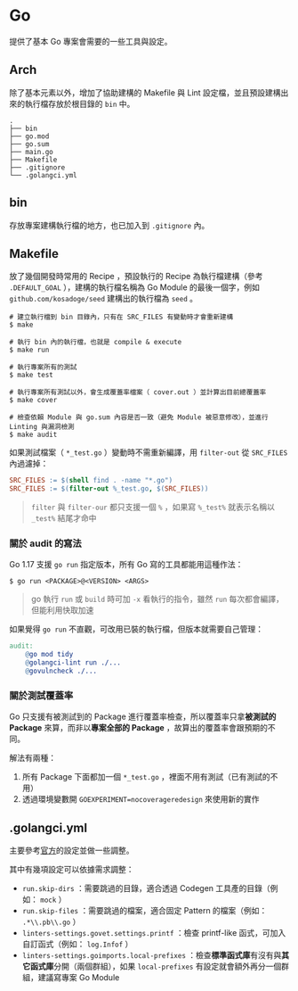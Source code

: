 # Go
提供了基本 Go 專案會需要的一些工具與設定。


## Arch
除了基本元素以外，增加了協助建構的 Makefile 與 Lint 設定檔，並且預設建構出來的執行檔存放於根目錄的 `bin` 中。

```
.
├── bin
├── go.mod
├── go.sum
├── main.go
├── Makefile
├── .gitignore
└── .golangci.yml
```


## bin
存放專案建構執行檔的地方，也已加入到 `.gitignore` 內。


## Makefile
放了幾個開發時常用的 Recipe ，預設執行的 Recipe 為執行檔建構（參考 `.DEFAULT_GOAL` ），建構的執行檔名稱為 Go Module 的最後一個字，例如 `github.com/kosadoge/seed` 建構出的執行檔為 `seed` 。

```shell
# 建立執行檔到 bin 目錄內，只有在 SRC_FILES 有變動時才會重新建構
$ make

# 執行 bin 內的執行檔，也就是 compile & execute
$ make run

# 執行專案所有的測試
$ make test

# 執行專案所有測試以外，會生成覆蓋率檔案（ cover.out ）並計算出目前總覆蓋率
$ make cover

# 檢查依賴 Module 與 go.sum 內容是否一致（避免 Module 被惡意修改），並進行 Linting 與漏洞檢測
$ make audit
```

如果測試檔案（ `*_test.go` ）變動時不需重新編譯，用 `filter-out` 從 `SRC_FILES` 內過濾掉：

```makefile
SRC_FILES := $(shell find . -name "*.go")
SRC_FILES := $(filter-out %_test.go, $(SRC_FILES))
```

> `filter` 與 `filter-our` 都只支援一個 `%` ，如果寫 `%_test%` 就表示名稱以 `_test%` 結尾才命中

### 關於 audit 的寫法
Go 1.17 支援 `go run` 指定版本，所有 Go 寫的工具都能用這種作法：

```shell
$ go run <PACKAGE>@<VERSION> <ARGS>
```

> go 執行 `run` 或 `build` 時可加 `-x` 看執行的指令，雖然 `run` 每次都會編譯，但能利用快取加速

如果覺得 `go run` 不直觀，可改用已裝的執行檔，但版本就需要自己管理：

```makefile
audit:
    @go mod tidy
    @golangci-lint run ./...
    @govulncheck ./...
```

### 關於測試覆蓋率
Go 只支援有被測試到的 Package 進行覆蓋率檢查，所以覆蓋率只拿**被測試的 Package** 來算，而非以**專案全部的 Package** ，故算出的覆蓋率會跟預期的不同。

解法有兩種：

1. 所有 Package 下面都加一個 `*_test.go` ，裡面不用有測試（已有測試的不用）
2. 透過環境變數開 `GOEXPERIMENT=nocoverageredesign` 來使用新的實作


## .golangci.yml
主要參考[官方](https://github.com/golangci/golangci-lint/blob/master/.golangci.yml)的設定並做一些調整。

其中有幾項設定可以依據需求調整：

- `run.skip-dirs` ：需要跳過的目錄，適合透過 Codegen 工具產的目錄（例如： `mock` ）
- `run.skip-files` ：需要跳過的檔案，適合固定 Pattern 的檔案（例如： `.*\\.pb\\.go` ）
- `linters-settings.govet.settings.printf` ：檢查 printf-like 函式，可加入自訂函式（例如： `log.Infof` ）
- `linters-settings.goimports.local-prefixes` ：檢查**標準函式庫**有沒有與**其它函式庫**分開（兩個群組），如果 `local-prefixes` 有設定就會額外再分一個群組，建議寫專案 Go Module
